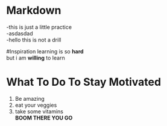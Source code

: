 # Markdown
-this is just a little practice  
-asdasdad  
-hello this is not a drill  


#Inspiration
learning is so **hard**  
but i am **willing** to learn  

# What To Do To Stay Motivated
1. Be amazing
2. eat your veggies
3. take some vitamins  
**BOOM THERE YOU GO**
